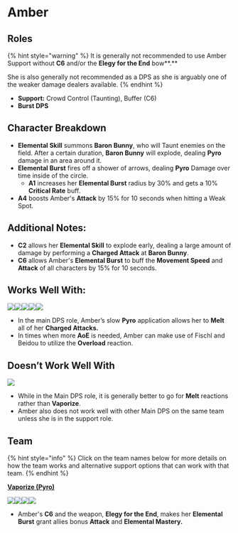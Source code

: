 # Amber

## Roles

{% hint style="warning" %}
It is generally not recommended to use Amber Support without **C6** and/or the **Elegy for the End** bow**.**

She is also generally not recommended as a DPS as she is arguably one of the weaker damage dealers available.
{% endhint %}

* **Support:** Crowd Control (Taunting), Buffer (C6)
* **Burst DPS**

## Character Breakdown

* **Elemental Skill** summons **Baron Bunny**, who will Taunt enemies on the field. After a certain duration, **Baron Bunny** will explode, dealing **Pyro** damage in an area around it.
* **Elemental Burst** fires off a shower of arrows, dealing **Pyro** Damage over time inside of the circle.
  * **A1** increases her **Elemental Burst** radius by 30% and gets a 10% **Critical Rate** buff.
* **A4** boosts Amber's **Attack** by 15% for 10 seconds when hitting a Weak Spot.

## Additional Notes:

* **C2** allows her **Elemental Skill** to explode early, dealing a large amount of damage by performing a **Charged Attack** at **Baron Bunny**.
* **C6** allows Amber's **Elemental Burst** to buff the **Movement Speed** and **Attack** of all characters by 15% for 10 seconds.

## Works Well With:

![](../../.gitbook/assets/Element\_Anemo.webp)![](../../.gitbook/assets/Element\_Cryo.webp)![](../../.gitbook/assets/Element\_Electro.webp)![](../../.gitbook/assets/Element\_Pyro.webp)![](../../.gitbook/assets/Element\_Geo.webp)

* In the main DPS role, Amber’s slow **Pyro** application allows her to **Melt** all of her **Charged Attacks.**
* In times when more **AoE** is needed, Amber can make use of Fischl and Beidou to utilize the **Overload** reaction.

## Doesn’t Work Well With

![](../../.gitbook/assets/Element\_Hydro.webp)

* While in the Main DPS role, it is generally better to go for **Melt** reactions rather than **Vaporize**.
* Amber also does not work well with other Main DPS on the same team unless she is in the support role.

## Team

{% hint style="info" %}
Click on the team names below for more details on how the team works and alternative support options that can work with that team.
{% endhint %}

****[**Vaporize (Pyro)**](../../teams/reverse-vaporize.md)****

![](../../.gitbook/assets/UI\_AvatarIcon\_Hutao.png)![](../../.gitbook/assets/UI\_AvatarIcon\_Xingqiu.png)![](../../.gitbook/assets/UI\_AvatarIcon\_Sucrose.png)![](../../.gitbook/assets/UI\_AvatarIcon\_Amber.png)

* Amber's **C6** and the weapon, **Elegy for the End**, makes her **Elemental Burst** grant allies bonus **Attack** and **Elemental Mastery.**

